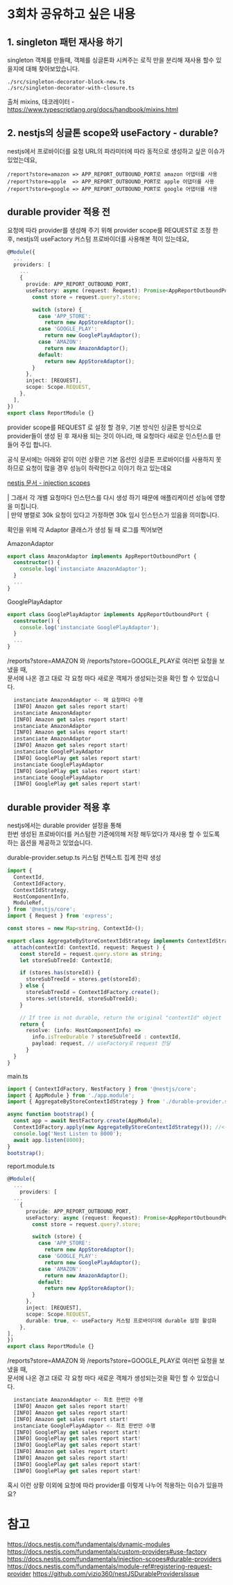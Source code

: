 # 3회차 공유하고 싶은 내용

## 1. singleton 패턴 재사용 하기
singleton 객체를 만들때, 객체를 싱글톤화 시켜주는 로직 만을 분리해 재사용 할수 있을지에 대해 찾아보았습니다.  
```
./src/singleton-decorator-block-new.ts
./src/singleton-decorator-with-closure.ts
```

출처
mixins, 데코레이터 - https://www.typescriptlang.org/docs/handbook/mixins.html

## 2. nestjs의 싱글톤 scope와 useFactory - durable?

nestjs에서 프로바이더를 요청 URL의 파라미터에 따라 동적으로 생성하고 싶은 이슈가 있었는데요, 

```
/report?store=amazon => APP_REPORT_OUTBOUND_PORT로 amazon 어댑터를 사용
/report?store=apple  => APP_REPORT_OUTBOUND_PORT로 apple 어댑터를 사용
/report?store=google => APP_REPORT_OUTBOUND_PORT로 google 어댑터를 사용
```

## durable provider 적용 전

요청에 따라 provider를 생성해 주기 위해 provider scope를 REQUEST로 조정 한 후, 
nestjs의 useFactory 커스텀 프로바이더를 사용해본 적이 있는데요,

```typescript
@Module({
  ...
  providers: [
    ...
    {
      provide: APP_REPORT_OUTBOUND_PORT,
      useFactory: async (request: Request): Promise<AppReportOutboundPort> => {
        const store = request.query?.store;

        switch (store) {
          case 'APP_STORE':
            return new AppStoreAdaptor();
          case 'GOOGLE_PLAY':
            return new GooglePlayAdaptor();
          case 'AMAZON':
            return new AmazonAdaptor();
          default:
            return new AppStoreAdaptor();
        }
      },
      inject: [REQUEST],
      scope: Scope.REQUEST,
    },
  ],
})
export class ReportModule {}

```

provider scope를 REQUEST 로 설정 할 경우, 기본 방식인 싱글톤 방식으로 provider들이 생성 된 후 재사용 되는 것이 아니라, 매 요청마다 새로운 인스턴스를 만들어 주입 합니다.  

공식 문서에는 아래와 같이 이런 상황은 기본 옵션인 싱글톤 프로바이더를 사용하지 못하므로 요청이 많을 경우
성능이 하락한다고 이야기 하고 있는데요 

[nestjs 문서 - injection scopes](https://docs.nestjs.com/fundamentals/injection-scopes#performance)

| 그래서 각 개별 요청마다 인스턴스를 다시 생성 하기 때문에 애플리케이션 성능에 영향을 미칩니다.   
| 만약 병렬로 30k 요청이 있다고 가정하면 30k 임시 인스턴스가 있음을 의미합니다.

확인을 위헤 각 Adaptor 클래스가 생성 될 때 로그를 찍어보면

AmazonAdaptor
```typescript
export class AmazonAdaptor implements AppReportOutboundPort {
  constructor() {
    console.log('instanciate AmazonAdaptor');
  }
  ...
}
```
GooglePlayAdaptor
```typescript
export class GooglePlayAdaptor implements AppReportOutboundPort {
  constructor() {
    console.log('instanciate GooglePlayAdaptor');
  }
  ...
}
```


/reports?store=AMAZON 와 /reports?store=GOOGLE_PLAY로 여러번 요청을 보냈을 때,   
문서에 나온 경고 대로 각 요청 마다 새로운 객체가 생성되는것을 확인 할 수 있었습니다.
```typescript
  instanciate AmazonAdaptor <- 매 요청마다 수행
  [INFO] Amazon get sales report start!
  instanciate AmazonAdaptor
  [INFO] Amazon get sales report start!
  instanciate AmazonAdaptor 
  [INFO] Amazon get sales report start!
  instanciate AmazonAdaptor
  [INFO] Amazon get sales report start!
  instanciate GooglePlayAdaptor
  [INFO] GooglePlay get sales report start!
  instanciate GooglePlayAdaptor
  [INFO] GooglePlay get sales report start!
  instanciate GooglePlayAdaptor
  [INFO] GooglePlay get sales report start!
```

## durable provider 적용 후

nestjs에서는 durable provider 설정을 통해   
한번 생성된 프로바이더를 커스텀한 기준에의해 저장 해두었다가 재사용 할 수 있도록 하는 옵션을 제공하고 있었습니다.

durable-provider.setup.ts
커스텀 컨텍스트 집계 전략 생성
```typescript
import {
  ContextId,
  ContextIdFactory,
  ContextIdStrategy,
  HostComponentInfo,
  ModuleRef,
} from '@nestjs/core';
import { Request } from 'express';

const stores = new Map<string, ContextId>();

export class AggregateByStoreContextIdStrategy implements ContextIdStrategy {
  attach(contextId: ContextId, request: Request ) {
    const storeId = request.query.store as string;
    let storeSubTreeId: ContextId;

    if (stores.has(storeId)) {
      storeSubTreeId = stores.get(storeId);
    } else {
      storeSubTreeId = ContextIdFactory.create();
      stores.set(storeId, storeSubTreeId);
    }

    // If tree is not durable, return the original "contextId" object
    return {
      resolve: (info: HostComponentInfo) =>
        info.isTreeDurable ? storeSubTreeId : contextId,
        payload: request, // useFactory로 request 전달
      }
  }
}
```


main.ts
```typescript
import { ContextIdFactory, NestFactory } from '@nestjs/core';
import { AppModule } from './app.module';
import { AggregateByStoreContextIdStrategy } from './durable-provider.setup';

async function bootstrap() {
  const app = await NestFactory.create(AppModule);
  ContextIdFactory.apply(new AggregateByStoreContextIdStrategy()); //<- 생성한 커스텀 컨텍스트 집계 전략 등록
  console.log('Nest Listen to 8000');
  await app.listen(8000);
}
bootstrap();
```

report.module.ts
```typescript
@Module({
  ...
    providers: [
  ...
    {
      provide: APP_REPORT_OUTBOUND_PORT,
      useFactory: async (request: Request): Promise<AppReportOutboundPort> => {
        const store = request.query?.store;

        switch (store) {
          case 'APP_STORE':
            return new AppStoreAdaptor();
          case 'GOOGLE_PLAY':
            return new GooglePlayAdaptor();
          case 'AMAZON':
            return new AmazonAdaptor();
          default:
            return new AppStoreAdaptor();
        }
      },
      inject: [REQUEST],
      scope: Scope.REQUEST,
      durable: true, <- useFactory 커스텀 프로바이더에 durable 설정 활성화 
    },
],
})
export class ReportModule {}

```

/reports?store=AMAZON 와 /reports?store=GOOGLE_PLAY로 여러번 요청을 보냈을 때,   
문서에 나온 경고 대로 각 요청 마다 새로운 객체가 생성되는것을 확인 할 수 있었습니다.
```typescript
  instanciate AmazonAdaptor <- 최초 한번만 수행
  [INFO] Amazon get sales report start!
  [INFO] Amazon get sales report start!
  [INFO] Amazon get sales report start!
  instanciate GooglePlayAdaptor <- 최초 한번만 수행
  [INFO] GooglePlay get sales report start!
  [INFO] GooglePlay get sales report start!
  [INFO] GooglePlay get sales report start!
  [INFO] Amazon get sales report start!
  [INFO] Amazon get sales report start!
  [INFO] GooglePlay get sales report start!
  [INFO] GooglePlay get sales report start!
```

혹시 이런 상황 이외에 요청에 따라 provider를 이렇게 나누어 적용하는 이슈가 있을까요?


# 참고  
https://docs.nestjs.com/fundamentals/dynamic-modules
https://docs.nestjs.com/fundamentals/custom-providers#use-factory
https://docs.nestjs.com/fundamentals/injection-scopes#durable-providers
https://docs.nestjs.com/fundamentals/module-ref#registering-request-provider
https://github.com/vizio360/nestJSDurableProvidersIssue